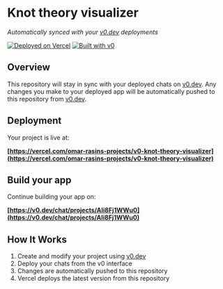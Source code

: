 # Knot theory visualizer

*Automatically synced with your [v0.dev](https://v0.dev) deployments*

[![Deployed on Vercel](https://img.shields.io/badge/Deployed%20on-Vercel-black?style=for-the-badge&logo=vercel)](https://vercel.com/omar-rasins-projects/v0-knot-theory-visualizer)
[![Built with v0](https://img.shields.io/badge/Built%20with-v0.dev-black?style=for-the-badge)](https://v0.dev/chat/projects/AIi8Fj1WWu0)

## Overview

This repository will stay in sync with your deployed chats on [v0.dev](https://v0.dev).
Any changes you make to your deployed app will be automatically pushed to this repository from [v0.dev](https://v0.dev).

## Deployment

Your project is live at:

**[https://vercel.com/omar-rasins-projects/v0-knot-theory-visualizer](https://vercel.com/omar-rasins-projects/v0-knot-theory-visualizer)**

## Build your app

Continue building your app on:

**[https://v0.dev/chat/projects/AIi8Fj1WWu0](https://v0.dev/chat/projects/AIi8Fj1WWu0)**

## How It Works

1. Create and modify your project using [v0.dev](https://v0.dev)
2. Deploy your chats from the v0 interface
3. Changes are automatically pushed to this repository
4. Vercel deploys the latest version from this repository
